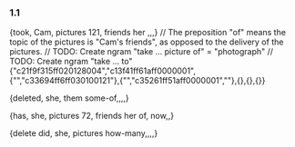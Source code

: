 ### 1.1
{took, Cam, pictures 121, friends her <topic>,,,} // The preposition "of" means the topic of the pictures is "Cam's friends", as opposed to the delivery of the pictures.
// TODO: Create ngram "take ... picture of" = <verb>"photograph"
// TODO: Create ngram "take ... to"
{"c21f9f315ff020128004","c13f41ff61aff0000001", {"","c33694ff6ff030100121"},{"","c35261ff51aff0000001",""},{},{},{}}

{deleted, she, them some-of,,,,}

{has, she, pictures 72, friends her of, now,,}

{delete did, she, pictures how-many,,,,}
